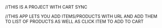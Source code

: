 //THIS IS A PROJECT WITH CART SYNC

//THIS APP LETS YOU ADD ITEMS/PRODUCTS WITH URL AND ADD THEM TO LIST OF PRODUCTS AS WELL AS CLICK ITEM TO ADD TO CART